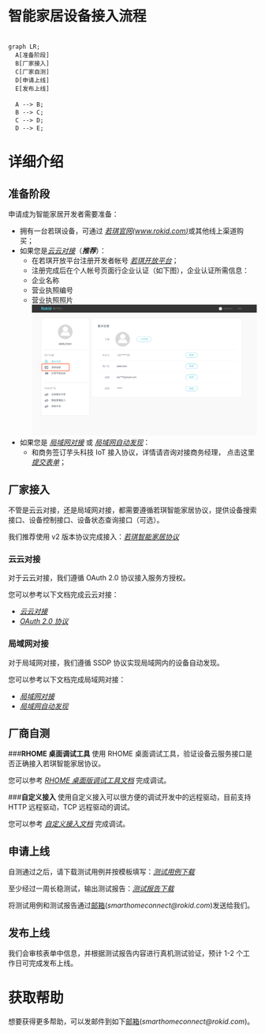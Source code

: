 # 智能家居设备接入流程

```mermaid

graph LR;
  A[准备阶段]
  B[厂家接入]
  C[厂家自测]
  D[申请上线]
  E[发布上线]

  A --> B;
  B --> C;
  C --> D;
  D --> E;
```

# 详细介绍

## 准备阶段

申请成为智能家居开发者需要准备：

- 拥有一台若琪设备，可通过 [_若琪官网(www.rokid.com)_](https://www.rokid.com)或其他线上渠道购买；
- 如果您是[_云云对接_](../connect/cloud-to-cloud.md)（**_推荐_**）：
  - 在若琪开放平台注册开发者帐号 [_若琪开放平台_](https://developer.rokid.com/#/)；
  - 注册完成后在个人帐号页面行企业认证（如下图），企业认证所需信息：
  - 企业名称
  - 营业执照编号
  - 营业执照照片
    ![Alt text](../images/1551271617264.png)
- 如果您是 [_局域网对接_](../connect/via-lan.md) 或 [_局域网自动发现_](../connect/ssdp-auto-discovery.md)：
  - 和商务签订芋头科技 IoT 接入协议，详情请咨询对接商务经理， 点击这里 [_提交表单_](https://www.jiandaoyun.com/f/5bf12d873595611f6478c525)；

## 厂家接入

不管是云云对接，还是局域网对接，都需要遵循若琪智能家居协议，提供设备搜索接口、设备控制接口、设备状态查询接口（可选）。

我们推荐使用 v2 版本协议完成接入：[_若琪智能家居协议_](../v2/message-reference.md)

### 云云对接

对于云云对接，我们遵循 OAuth 2.0 协议接入服务方授权。

您可以参考以下文档完成云云对接：

- [_云云对接_](../connect/cloud-to-cloud.md)
- [_OAuth 2.0 协议_](../connect/rfc6749.md)

### 局域网对接

对于局域网对接，我们遵循 SSDP 协议实现局域网内的设备自动发现。

您可以参考以下文档完成局域网对接：

- [_局域网对接_](../connect/via-lan.md)
- [_局域网自动发现_](../connect/ssdp-auto-discovery.md)

## 厂商自测

###**RHOME 桌面调试工具**
使用 RHOME 桌面调试工具，验证设备云服务接口是否正确接入若琪智能家居协议。

您可以参考 [_RHOME 桌面版调试工具文档_](../tools/rhome-desktop.md) 完成调试。

###**自定义接入**
使用自定义接入可以很方便的调试开发中的远程驱动，目前支持 HTTP 远程驱动，TCP 远程驱动的调试。

您可以参考 [_自定义接入文档_](../tools/developer-driver.md) 完成调试。

## 申请上线

自测通过之后，请下载测试用例并按模板填写：[_测试用例下载_](https://s.rokidcdn.com/homebase/upload/HkOw4tzcf.xlsx)

至少经过一周长稳测试，输出测试报告：[_测试报告下载_](https://s.rokidcdn.com/homebase/upload/rJXHPX5qm.docx)

将测试用例和测试报告通过[邮箱](mailto:smarthomeconnect@rokid.com)(_smarthomeconnect@rokid.com_)发送给我们。

## 发布上线

我们会审核表单中信息，并根据测试报告内容进行真机测试验证，预计 1-2 个工作日可完成发布上线。

# 获取帮助

想要获得更多帮助，可以发邮件到如下[邮箱](mailto:smarthomeconnect@rokid.com)(_smarthomeconnect@rokid.com_)。
